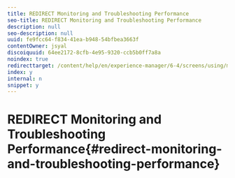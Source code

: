```yaml
---
title: REDIRECT Monitoring and Troubleshooting Performance
seo-title: REDIRECT Monitoring and Troubleshooting Performance
description: null
seo-description: null
uuid: fe9fcc64-f834-41ea-b948-54bfbea3663f
contentOwner: jsyal
discoiquuid: 64ee2172-8cfb-4e95-9320-ccb5b0ff7a8a
noindex: true
redirecttarget: /content/help/en/experience-manager/6-4/screens/using/monitoring-screens
index: y
internal: n
snippet: y
---
```


# REDIRECT Monitoring and Troubleshooting Performance{#redirect-monitoring-and-troubleshooting-performance}

